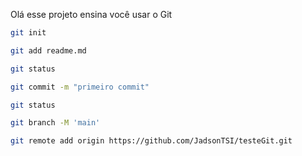 Olá esse projeto ensina você usar o Git

```bash
git init
```

```bash
git add readme.md
```

```bash
git status 
```

```bash
git commit -m "primeiro commit"
```

```bash
git status
```

```bash
git branch -M 'main'
```

```bash
git remote add origin https://github.com/JadsonTSI/testeGit.git
```
